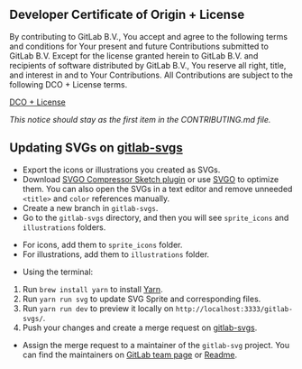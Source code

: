 ## Developer Certificate of Origin + License

By contributing to GitLab B.V., You accept and agree to the following terms and
conditions for Your present and future Contributions submitted to GitLab B.V.
Except for the license granted herein to GitLab B.V. and recipients of software
distributed by GitLab B.V., You reserve all right, title, and interest in and to
Your Contributions. All Contributions are subject to the following DCO + License
terms.

[DCO + License](https://gitlab.com/gitlab-org/dco/blob/master/README.md)

_This notice should stay as the first item in the CONTRIBUTING.md file._

## Updating SVGs on [gitlab-svgs](http://gitlab-org.gitlab.io/gitlab-svgs/)

- Export the icons or illustrations you created as SVGs.
- Download [SVGO Compressor Sketch plugin](https://github.com/bohemiancoding/svgo-compressor) or use [SVGO](https://github.com/svg/svgo) to optimize them. You can also open the SVGs in a text editor and remove unneeded `<title>` and `color` references manually.
- Create a new branch in `gitlab-svgs`.
- Go to the `gitlab-svgs` directory, and then you will see `sprite_icons` and `illustrations` folders.
 * For icons, add them to `sprite_icons` folder.
 * For illustrations, add them to `illustrations` folder.
- Using the terminal:
 1. Run `brew install yarn` to install [Yarn](https://yarnpkg.com/en/).
 1. Run `yarn run svg` to update SVG Sprite and corresponding files.
 1. Run `yarn run dev` to preview it locally on `http://localhost:3333/gitlab-svgs/`.
 1. Push your changes and create a merge request on [gitlab-svgs](https://gitlab.com/gitlab-org/gitlab-svgs).
- Assign the merge request to a maintainer of the `gitlab-svg` project. You can find the maintainers on [GitLab team page](https://about.gitlab.com/team/) or [Readme](https://gitlab.com/gitlab-org/gitlab-svgs/blob/master/README.md).
<br>

